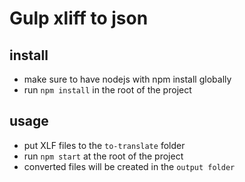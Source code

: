 # Gulp xliff to json

## install

* make sure to have nodejs with npm install globally
* run `npm install` in the root of the project

## usage

* put XLF files to the `to-translate` folder
* run `npm start` at the root of the project
* converted files will be created in the `output folder`
